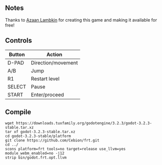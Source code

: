 ## Notes

Thanks to [Azaan Lambkin](https://taylorritenour.itch.io) for creating this game and making it available for free!


## Controls

| Button | Action             |
| ------ | -------------------|
| D-PAD  | Direction/movement |
| A/B    | Jump               |
| R1     | Restart level      |
| SELECT | Pause              |
| START  | Enter/proceed      |


## Compile

```shell
wget https://downloads.tuxfamily.org/godotengine/3.2.3/godot-3.2.3-stable.tar.xz  
tar xf godot-3.2.3-stable.tar.xz  
cd godot-3.2.3-stable/platform  
git clone https://github.com/Cebion/frt.git  
cd ../  
scons platform=frt tools=no target=release use_llvm=yes module_webm_enabled=no -j12  
strip bin/godot.frt.opt.llvm
```

